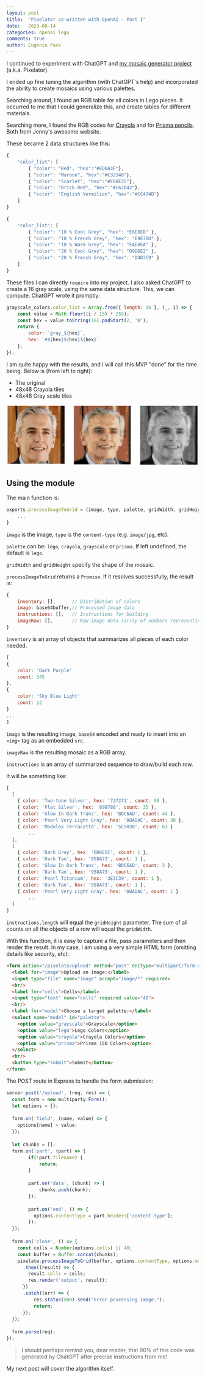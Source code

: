 ```yaml
---
layout: post
title:  "Pixelator co-written with OpenAI - Part I"
date:   2023-08-14
categories: openai lego
comments: true
author: Eugenio Pace
---
```


I continued to experiment with ChatGPT and [my mosaic generator project](/post/2023-07-28-More-programming-with-openai.md) (a.k.a. Pixelator).

I ended up fine tuning the algorithm (with ChatGPT's help) and incorporated the ability to create mosaics using various palettes.

Searching around, I found an RGB table for all colors in Lego pieces. It occurred to me that I could generalize this, and create tables for different materials.

Searching more, I found the RGB codes for [Crayola](http://www.jennyscrayoncollection.com/2017/10/complete-list-of-current-crayola-crayon.html) and for [Prisma pencils](http://www.jennyscrayoncollection.com/2020/04/complete-list-of-prismacolor-premier.html). Both from Jenny's awesome website.

These became 2 data structures like this:

```js
{
    "color_list": [
		{ "color": "Red", "hex":"#ED0A3F"},
		{ "color": "Maroon", "hex":"#C32148"},
		{ "color": "Scarlet", "hex":"#FD0E35"},
		{ "color": "Brick Red", "hex":"#C62D42"},
		{ "color": "English Vermilion", "hex":"#CC474B"}
	]
}
```

```js
{
    "color_list": [
		{ "color": "10 % Cool Grey", "hex": "E6E8E8" },
		{ "color": "10 % French Grey", "hex": "E9E7DD" },
		{ "color": "10 % Warm Grey", "hex": "EAE8EA" },
		{ "color": "20 % Cool Grey", "hex": "D9DDE2" },
		{ "color": "20 % French Grey", "hex": "D4D3C9" }
	]
}
```

These files I can directly `require` into my project. I also asked ChatGPT to create a 16 gray scale, using the same data structure. This, we can compute. ChatGPT wrote it promptly:

```js
grayscale_colors.color_list = Array.from({ length: 16 }, (_, i) => {
    const value = Math.floor((i / 15) * 255);
    const hex = value.toString(16).padStart(2, '0');
    return {
        color: `gray_${hex}`,
        hex: `#${hex}${hex}${hex}`
    };
});
```

I am quite happy with the results, and I will call this MVP "done" for the time being. Below is (from left to right):

* The original
* 48x48 Crayola tiles
* 48x48 Gray scale tiles

![](/media/ep-lego.jpg)

## Using the module

The main function is:

```js
exports.processImageToGrid = (image, type, palette, gridWidth, gridHeight) => {
	...
}
```

`image` is the image, `type` is the `content-type` (e.g. `image/jpg`, etc). 

`palette` can be: `lego`, `crayola`, `grayscale` or `prisma`. If left undefined, the default is `lego`.

`gridWidth` and `gridHeight` specify the shape of the mosaic.

`processImageToGrid` returns a `Promise`. If it resolves successfully, the result is:

```js
{
    inventory: [],      // Distribution of colors
    image: base64buffer,// Processed image data
    instructions: [],   // Instructions for building
    imageRaw: [],       // Raw image data (array of numbers representing RGB)
}
```

`inventory` is an array of objects that summarizes all pieces of each color needed.

```js
[
{
    color: 'Dark Purple'
    count: 345
},
{
    color: 'Sky Blue Light'
    count: 12
}
...
]
```

`image` is the resulting image, `base64` encoded and ready to insert into an `<img>` tag as an embedded `src`.

`imageRaw` is the resulting mosaic as a RGB array.

`instructions` is an array of summarized sequence to draw/build each row.

It will be something like:

```js
[
  [
    { color: 'Two-tone Silver', hex: '737271', count: 90 },
    { color: 'Flat Silver', hex: '898788', count: 35 },
    { color: 'Glow In Dark Trans', hex: 'BDC6AD', count: 44 },
    { color: 'Pearl Very Light Gray', hex: 'ABADAC', count: 30 },
    { color: 'Modulex Terracotta', hex: '5C5030', count: 63 }
  		...
  ],
  [
    { color: 'Dark Gray', hex: '6D6E5C', count: 1 },
    { color: 'Dark Tan', hex: '958A73', count: 1 },
    { color: 'Glow In Dark Trans', hex: 'BDC6AD', count: 3 },
    { color: 'Dark Tan', hex: '958A73', count: 1 },
    { color: 'Pearl Titanium', hex: '3E3C39', count: 1 },
    { color: 'Dark Tan', hex: '958A73', count: 1 },
    { color: 'Pearl Very Light Gray', hex: 'ABADAC', count: 1 }
	  	...
  ]
]
```

`instructions.length` will equal the `gridHeight` parameter. The *sum* of all counts on all the objects of a row will equal the `gridWidth`.

With this function, it is easy to capture a file, pass parameters and then render the result. In my case, I am using a very simple HTML form (omitting details like security, etc):

```html
<form action="/pixelate/upload" method="post" enctype="multipart/form-data">
  <label for="image">Upload an image:</label>
  <input type="file" name="image" accept="image/*" required>
  <br/>
  <label for="cells">Cells</label>
  <input type="text" name="cells" required value="48">
  <br/>  
  <label for="model">Choose a target palette:</label>
  <select name="model" id="palette">
    <option value="grayscale">Grayscale</option>
    <option value="lego">Lego Colors</option>
    <option value="crayola">Crayola Colors</option>
    <option value="prisma">Prisma 150 Colors</option>
  </select>
  <br/>
  <button type="submit">Submit</button>
</form>
```

The POST route in Express to handle the form submission:

```js
server.post('/upload', (req, res) => {
  const form = new multiparty.Form();
  let options = {};

  form.on('field', (name, value) => {
    options[name] = value;
  });

  let chunks = [];
  form.on('part', (part) => {
        if(!part.filename) {
            return;
        }

        part.on('data', (chunk) => {
            chunks.push(chunk);
        });

        part.on('end', () => {
          options.contentType = part.headers['content-type'];
        });
  });

  form.on('close', () => {
    const cells = Number(options.cells) || 48;
    const buffer = Buffer.concat(chunks);
    pixelate.processImageToGrid(buffer, options.contentType, options.model, cells, cells)
      .then((result) => {
        result.cells = cells;
        res.render('output', result);
      })
      .catch((err) => {
          res.status(500).send("Error processing image.");
          return;
      });
  });

  form.parse(req);
});
```

> I should perhaps remind you, dear reader, that 90% of this code was generated by ChatGPT after precise instructions from me!

My next post will cover the algorithm itself.



